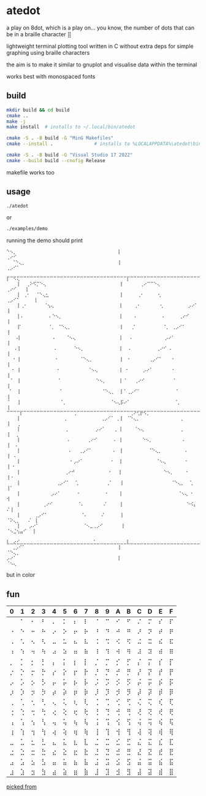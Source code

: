 # atedot

a play on 8dot, which is a play on... you know, the number of dots that can be in a braille character ⣿

lightweight terminal plotting tool written in C without extra deps for simple graphing using braille characters

the aim is to make it similar to gnuplot and visualise data within the terminal

works best with monospaced fonts

## build

```bash
mkdir build && cd build
cmake ..
make -j
make install  # installs to ~/.local/bin/atedot
```

```bash
cmake -S . -B build -G "MinG Makefiles"
cmake --install .               # installs to %LOCALAPPDATA%\atedot\bin\atedot.exe
```

```bash
cmake -S . -B build -G "Visual Studio 17 2022"
cmake --build build --cnofig Release
```

makefile works too

## usage

```bash
./atedot
```

or

```bash
./examples/demo
```

running the demo should print

```text
⠑⠢⡀                                     ⡇                                    ⢀⠔⠊
  ⠈⠑⢄⡀                                  ⡇                                 ⢀⡠⠊⠁
    ⡏⠉⠫⢍⠉⠉⠉⠉⠉⠉⠉⠉⠉⠉⠉⠉⠉⠉⠉⠉⠉⠉⠉⠉⠉⠉⠉⠉⠉⠉⠉⠉⠉⠉⠉⠉⡏⠉⠉⠉⠉⠉⠉⠉⠉⠉⠉⠉⠉⠉⠉⠉⠉⠉⠉⠉⠉⠉⠉⠉⠉⠉⠉⠉⠉⠉⠉⠉⡩⠝⠉⢹
    ⡇  ⢀⠕⠫⡉⠑⢄                           ⡇      ⢀⠔⠉⠉⠑⢄                ⢀⠔⠊   ⢸
    ⡇ ⢀⠂  ⠈⠑⢄⣂                          ⡇     ⢀⠂     ⢂            ⢀⡠⠊⠁     ⢸
    ⡇⢀⠂      ⠈⢢⢄                        ⡇    ⢀⠂       ⢂         ⡠⠔⠁        ⢸
    ⡇⠄         ⠄⠑⠢⡀                     ⡇    ⠄         ⠄     ⢀⠔⠊           ⢸
    ⡏          ⠈⡀ ⠈⠑⢄⡀                  ⡇   ⡈          ⠈⡀ ⢀⡠⠊⠁             ⢸
   ⠠⡇           ⠠    ⠈⠢⢄                ⡇  ⠠            ⡠⠔⠁                ⢸
   ⠄⡇            ⠄      ⠑⠢⡀             ⡇  ⠄         ⢀⠔⠊ ⠄                 ⢸
  ⠐ ⡇            ⠐        ⠈⠑⢄⡀          ⡇ ⠐       ⢀⡠⠊⠁   ⠐                 ⢸
  ⠂ ⡇             ⠂          ⠈⠢⢄        ⡇ ⠂     ⡠⠔⠁       ⠂                ⢸
 ⠈  ⡇             ⠈             ⠑⠢⡀     ⡇⠈   ⢀⠔⠊          ⠈                ⢸
 ⠁  ⡇              ⠁              ⠈⠑⢄⡀  ⡇⠁⢀⡠⠊⠁             ⠁               ⢸
⠈   ⡇              ⠈⡀                ⠈⠢⢄⡯⠔⠁                ⠈⡀              ⢸
⠉⠉⠉⠉⡏⠉⠉⠉⠉⠉⠉⠉⠉⠉⠉⠉⠉⠉⠉⠉⢉⠉⠉⠉⠉⠉⠉⠉⠉⠉⠉⠉⠉⠉⠉⠉⠉⢉⠝⢋⡟⠫⡉⠉⠉⠉⠉⠉⠉⠉⠉⠉⠉⠉⠉⠉⠉⠉⠉⠉⢉⠉⠉⠉⠉⠉⠉⠉⠉⠉⠉⠉⠉⠉⠉⢹⠉⠉⠉⢉
    ⡇                ⡀            ⢀⡠⠊⠁ ⡀⡇ ⠈⠑⢄⡀               ⡀             ⢸   ⡀
    ⡇                ⢀          ⡠⠔⠁   ⢀ ⡇    ⠈⠢⢄             ⢀             ⢸  ⢀
    ⡇                 ⠄      ⢀⠔⠊      ⠄ ⡇       ⠑⠢⡀           ⠄            ⢸  ⠄
    ⡇                 ⠠   ⢀⡠⠊⠁       ⠠  ⡇         ⠈⠑⢄⡀        ⠠            ⢸ ⠠
    ⡇                  ⠂⡠⠔⠁          ⠂  ⡇            ⠈⠢⢄       ⠂           ⢸ ⠂
    ⡇                ⢀⠔⠚            ⠐   ⡇               ⠑⠢⡀    ⠐           ⢸⠐
    ⡇             ⢀⡠⠊⠁  ⢁          ⢀⠁   ⡇                 ⠈⠑⢄⡀  ⢁          ⢸⠁
    ⡇           ⡠⠔⠁      ⠂         ⠂    ⡇                    ⠈⠢⢄ ⠂         ⢺
    ⡇        ⢀⠔⠊         ⠈⠄       ⠌     ⡇                       ⠑⠪⡄       ⠌⢸
    ⡇     ⢀⡠⠊⠁            ⠈⠄     ⠌      ⡇                         ⠈⠕⢄⡀   ⠌ ⢸
    ⡇   ⡠⠔⠁                ⠈⠢⣀⢀⡠⠊       ⡇                          ⠈⠢⣈⢢⣤⠊  ⢸
    ⣇⣀⣔⣊⣀⣀⣀⣀⣀⣀⣀⣀⣀⣀⣀⣀⣀⣀⣀⣀⣀⣀⣀⣀⣀⣀⣁⣀⣀⣀⣀⣀⣀⣀⣀⣀⣇⣀⣀⣀⣀⣀⣀⣀⣀⣀⣀⣀⣀⣀⣀⣀⣀⣀⣀⣀⣀⣀⣀⣀⣀⣀⣀⣀⣀⣀⣁⣀⣑⣢⣀⣸
  ⢀⡠⠊⠁                                  ⡇                                 ⠈⠑⢄⡀
⡠⠔⠁                                     ⡇                                    ⠈⠢⢄
```

but in color

## fun

|0|1|2|3|4|5|6|7|8|9|A|B|C|D|E|F|
|-|-|-|-|-|-|-|-|-|-|-|-|-|-|-|-|
| |⠁|⠂|⠃|⠄|⠅|⠆|⠇|⠈|⠉|⠊|⠋|⠌|⠍|⠎|⠏|
|⠐|⠑|⠒|⠓|⠔|⠕|⠖|⠗|⠘|⠙|⠚|⠛|⠜|⠝|⠞|⠟|
|⠠|⠡|⠢|⠣|⠤|⠥|⠦|⠧|⠨|⠩|⠪|⠫|⠬|⠭|⠮|⠯|
|⠰|⠱|⠲|⠳|⠴|⠵|⠶|⠷|⠸|⠹|⠺|⠻|⠼|⠽|⠾|⠿|
|⡀|⡁|⡂|⡃|⡄|⡅|⡆|⡇|⡈|⡉|⡊|⡋|⡌|⡍|⡎|⡏|
|⡐|⡑|⡒|⡓|⡔|⡕|⡖|⡗|⡘|⡙|⡚|⡛|⡜|⡝|⡞|⡟|
|⡠|⡡|⡢|⡣|⡤|⡥|⡦|⡧|⡨|⡩|⡪|⡫|⡬|⡭|⡮|⡯|
|⡰|⡱|⡲|⡳|⡴|⡵|⡶|⡷|⡸|⡹|⡺|⡻|⡼|⡽|⡾|⡿|
|⢀|⢁|⢂|⢃|⢄|⢅|⢆|⢇|⢈|⢉|⢊|⢋|⢌|⢍|⢎|⢏|
|⢐|⢑|⢒|⢓|⢔|⢕|⢖|⢗|⢘|⢙|⢚|⢛|⢜|⢝|⢞|⢟|
|⢠|⢡|⢢|⢣|⢤|⢥|⢦|⢧|⢨|⢩|⢪|⢫|⢬|⢭|⢮|⢯|
|⢰|⢱|⢲|⢳|⢴|⢵|⢶|⢷|⢸|⢹|⢺|⢻|⢼|⢽|⢾|⢿|
|⣀|⣁|⣂|⣃|⣄|⣅|⣆|⣇|⣈|⣉|⣊|⣋|⣌|⣍|⣎|⣏|
|⣐|⣑|⣒|⣓|⣔|⣕|⣖|⣗|⣘|⣙|⣚|⣛|⣜|⣝|⣞|⣟|
|⣠|⣡|⣢|⣣|⣤|⣥|⣦|⣧|⣨|⣩|⣪|⣫|⣬|⣭|⣮|⣯|
|⣰|⣱|⣲|⣳|⣴|⣵|⣶|⣷|⣸|⣹|⣺|⣻|⣼|⣽|⣾|⣿|

[picked from](https://en.wikipedia.org/wiki/Braille_Patterns#Block)
